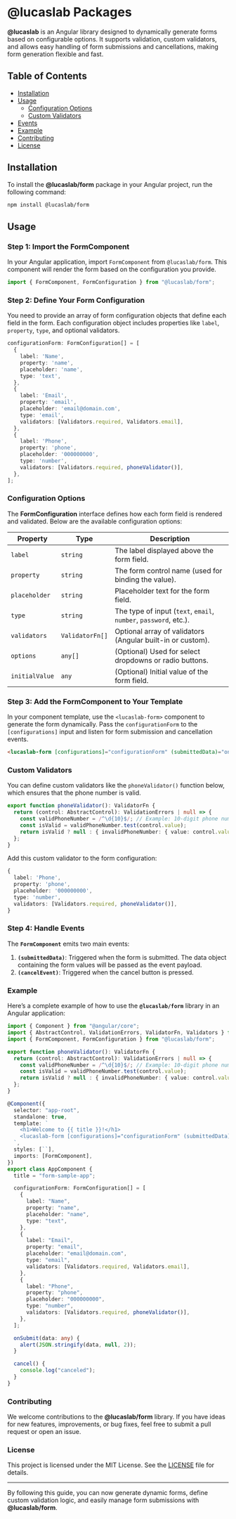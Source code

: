 # @lucaslab Packages

**@lucaslab** is an Angular library designed to dynamically generate forms based on configurable options. It supports validation, custom validators, and allows easy handling of form submissions and cancellations, making form generation flexible and fast.

## Table of Contents

- [Installation](#installation)
- [Usage](#usage)
  - [Configuration Options](#configuration-options)
  - [Custom Validators](#custom-validators)
- [Events](#events)
- [Example](#example)
- [Contributing](#contributing)
- [License](#license)

## Installation

To install the **@lucaslab/form** package in your Angular project, run the following command:

```bash
npm install @lucaslab/form
```

## Usage

### Step 1: Import the FormComponent

In your Angular application, import `FormComponent` from `@lucaslab/form`. This component will render the form based on the configuration you provide.

```typescript
import { FormComponent, FormConfiguration } from "@lucaslab/form";
```

### Step 2: Define Your Form Configuration

You need to provide an array of form configuration objects that define each field in the form. Each configuration object includes properties like `label`, `property`, `type`, and optional validators.

```typescript
configurationForm: FormConfiguration[] = [
  {
    label: 'Name',
    property: 'name',
    placeholder: 'name',
    type: 'text',
  },
  {
    label: 'Email',
    property: 'email',
    placeholder: 'email@domain.com',
    type: 'email',
    validators: [Validators.required, Validators.email],
  },
  {
    label: 'Phone',
    property: 'phone',
    placeholder: '000000000',
    type: 'number',
    validators: [Validators.required, phoneValidator()],
  },
];
```

### Configuration Options

The **FormConfiguration** interface defines how each form field is rendered and validated. Below are the available configuration options:

| Property       | Type            | Description                                                      |
| -------------- | --------------- | ---------------------------------------------------------------- |
| `label`        | `string`        | The label displayed above the form field.                        |
| `property`     | `string`        | The form control name (used for binding the value).              |
| `placeholder`  | `string`        | Placeholder text for the form field.                             |
| `type`         | `string`        | The type of input (`text`, `email`, `number`, `password`, etc.). |
| `validators`   | `ValidatorFn[]` | Optional array of validators (Angular built-in or custom).       |
| `options`      | `any[]`         | (Optional) Used for select dropdowns or radio buttons.           |
| `initialValue` | `any`           | (Optional) Initial value of the form field.                      |

### Step 3: Add the FormComponent to Your Template

In your component template, use the `<lucaslab-form>` component to generate the form dynamically. Pass the `configurationForm` to the `[configurations]` input and listen for form submission and cancellation events.

```html
<lucaslab-form [configurations]="configurationForm" (submittedData)="onSubmit($event)" (cancelEvent)="cancel()"></lucaslab-form>
```

### Custom Validators

You can define custom validators like the `phoneValidator()` function below, which ensures that the phone number is valid.

```typescript
export function phoneValidator(): ValidatorFn {
  return (control: AbstractControl): ValidationErrors | null => {
    const validPhoneNumber = /^\d{10}$/; // Example: 10-digit phone number
    const isValid = validPhoneNumber.test(control.value);
    return isValid ? null : { invalidPhoneNumber: { value: control.value } };
  };
}
```

Add this custom validator to the form configuration:

```typescript
{
  label: 'Phone',
  property: 'phone',
  placeholder: '000000000',
  type: 'number',
  validators: [Validators.required, phoneValidator()],
}
```

### Step 4: Handle Events

The **`FormComponent`** emits two main events:

1. **`(submittedData)`**: Triggered when the form is submitted. The data object containing the form values will be passed as the event payload.
2. **`(cancelEvent)`**: Triggered when the cancel button is pressed.

### Example

Here’s a complete example of how to use the **`@lucaslab/form`** library in an Angular application:

```typescript
import { Component } from "@angular/core";
import { AbstractControl, ValidationErrors, ValidatorFn, Validators } from "@angular/forms";
import { FormComponent, FormConfiguration } from "@lucaslab/form";

export function phoneValidator(): ValidatorFn {
  return (control: AbstractControl): ValidationErrors | null => {
    const validPhoneNumber = /^\d{10}$/; // Example: 10-digit phone number
    const isValid = validPhoneNumber.test(control.value);
    return isValid ? null : { invalidPhoneNumber: { value: control.value } };
  };
}

@Component({
  selector: "app-root",
  standalone: true,
  template: `
    <h1>Welcome to {{ title }}!</h1>
    <lucaslab-form [configurations]="configurationForm" (submittedData)="onSubmit($event)" (cancelEvent)="cancel()"></lucaslab-form>
  `,
  styles: [``],
  imports: [FormComponent],
})
export class AppComponent {
  title = "form-sample-app";

  configurationForm: FormConfiguration[] = [
    {
      label: "Name",
      property: "name",
      placeholder: "name",
      type: "text",
    },
    {
      label: "Email",
      property: "email",
      placeholder: "email@domain.com",
      type: "email",
      validators: [Validators.required, Validators.email],
    },
    {
      label: "Phone",
      property: "phone",
      placeholder: "000000000",
      type: "number",
      validators: [Validators.required, phoneValidator()],
    },
  ];

  onSubmit(data: any) {
    alert(JSON.stringify(data, null, 2));
  }

  cancel() {
    console.log("canceled");
  }
}
```

### Contributing

We welcome contributions to the **@lucaslab/form** library. If you have ideas for new features, improvements, or bug fixes, feel free to submit a pull request or open an issue.

### License

This project is licensed under the MIT License. See the [LICENSE](./LICENSE) file for details.

---

By following this guide, you can now generate dynamic forms, define custom validation logic, and easily manage form submissions with **@lucaslab/form**.
